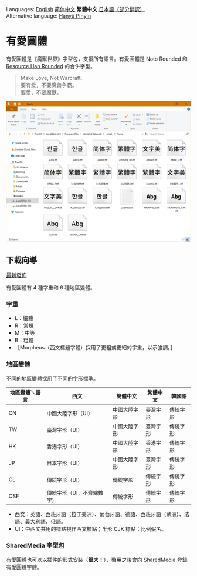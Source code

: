 Languages: [English](README.md) [简体中文](README-Hans.md) **繁體中文** [日本語（部分翻訳）](README-ja.md)
<br>
Alternative language: [Hànyǔ Pīnyīn](README-Pinyin.md)

# 有愛圓體

有愛圓體是《魔獸世界》字型包，支援所有語言。有愛圓體是 Noto Rounded 和 [Resource Han Rounded](https://github.com/CyanoHao/Resource-Han-Rounded) 的合併字型。

> Make Love, Not Warcraft.<br>
> 要有爱，不要魔兽争霸。<br>
> 要愛，不要魔獸。

![預覽](preview.png)

## 下載向導

[最新發佈](https://github.com/CyanoHao/Nowar-Rounded/releases)

有愛圓體有 4 種字重和 6 種地區變體。

### 字重

* L：細體
* R：常規
* M：中等
* B：粗體
* ［Morpheus（西文標題字體）採用了更粗或更細的字重，以示強調。］

### 地區變體

不同的地區變體採用了不同的字形標準。

| 地區變體＼語言 | 西文                      | 簡體中文     | 繁體中文 | 韓國語   |
| -------------- | ------------------------- | ------------ | -------- | -------- |
| CN             | 中國大陸字形（UI）        | 中國大陸字形 | 臺灣字形 | 傳統字形 |
| TW             | 臺灣字形（UI）            | 中國大陸字形 | 臺灣字形 | 傳統字形 |
| HK             | 香港字形（UI）            | 中國大陸字形 | 香港字形 | 傳統字形 |
| JP             | 日本字形（UI）            | 中國大陸字形 | 臺灣字形 | 傳統字形 |
| CL             | 傳統字形（UI）            | 傳統字形     | 傳統字形 | 傳統字形 |
| OSF            | 傳統字形（UI，不齊線數字）| 傳統字形     | 傳統字形 | 傳統字形 |

* 西文：英語、西班牙語（拉丁美洲）、葡萄牙語、德語、西班牙語（歐洲）、法語、義大利語、俄語。
* UI：中西文共用的標點視作西文標點；半形 CJK 標點；比例假名。

### SharedMedia 字型包

有愛圓體也可以以插件的形式安裝（**很大！**），啓用之後會向 SharedMedia 登錄有愛圓體字體。
